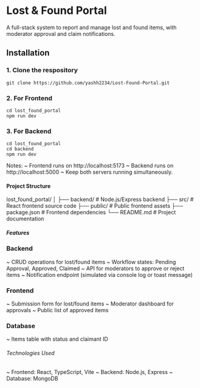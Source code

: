 # Lost & Found Portal

A full-stack system to report and manage lost and found items, with moderator approval and claim notifications.

## Installation

### 1. Clone the respository
```
git clone https://github.com/yashh2234/Lost-Found-Portal.git
```

### 2. For Frontend
```
cd lost_found_portal
npm run dev
```

### 3. For Backend
```
cd lost_found_portal
cd backend
npm run dev
```
Notes:
~ Frontend runs on http://localhost:5173
~ Backend runs on http://localhost:5000
~ Keep both servers running simultaneously.

#### Project Structure
lost_found_portal/
│
├── backend/       # Node.js/Express backend
├── src/           # React frontend source code
├── public/        # Public frontend assets
├── package.json   # Frontend dependencies
└── README.md      # Project documentation

##### Features

### Backend
~ CRUD operations for lost/found items
~ Workflow states: Pending Approval, Approved, Claimed
~ API for moderators to approve or reject items
~ Notification endpoint (simulated via console log or toast message)

### Frontend
~ Submission form for lost/found items
~ Moderator dashboard for approvals
~ Public list of approved items

### Database
~ Items table with status and claimant ID

###### Technologies Used
~ Frontend: React, TypeScript, Vite
~ Backend: Node.js, Express
~ Database: MongoDB
